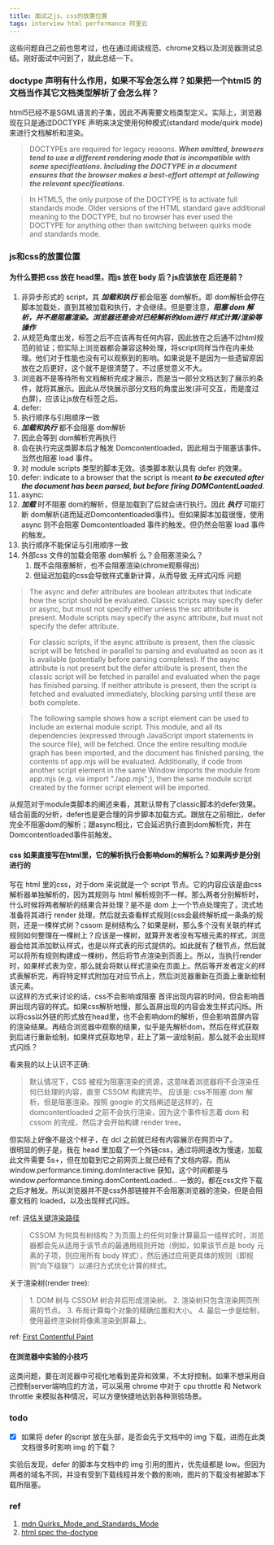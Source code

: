 ```yaml
---
title: 面试之js、css的放置位置
tags: interview html performance 阿里云
---
```

这些问题自己之前也思考过，也在通过阅读规范、chrome文档以及浏览器测试总结。刚好面试中问到了，就此总结一下。

### doctype 声明有什么作用，如果不写会怎么样？如果把一个html5 的文档当作其它文档类型解析了会怎么样？
html5已经不是SGML语言的子集，因此不再需要文档类型定义。实际上，浏览器现在只是通过DOCTYPE 声明来决定使用何种模式(standard mode/quirk mode)来进行文档解析和渲染。

> DOCTYPEs are required for legacy reasons. ***When omitted, browsers tend to use a different rendering mode that is incompatible with some specifications. Including the DOCTYPE in a document ensures that the browser makes a best-effort attempt at following the relevant specifications.***

> In HTML5, the only purpose of the DOCTYPE is to activate full standards mode. Older versions of the HTML standard gave additional meaning to the DOCTYPE, but no browser has ever used the DOCTYPE for anything other than switching between quirks mode and standards mode.

### js和css的放置位置
#### 为什么要把 css 放在 head里，而js 放在 body 后？js应该放在 </body> 后还是前？
1. 非异步形式的 script，其 ***加载和执行*** 都会阻塞 dom解析。即 dom解析会停在 脚本加载处，直到其被加载和执行，才会继续。但是要注意，***阻塞 dom 解析，并不是阻塞渲染。浏览器还是会对已经解析的dom进行 样式计算/渲染等操作***
2. 从规范角度出发，</body>标签之后不应该再有任何内容，因此放在</body>之后通不过html规范的验证；但实际上浏览器都会兼容这种处理，将script同样当作在</body>内来处理。他们对于性能也没有可以观察到的影响。如果说是不是因为一些遗留原因放在之后更好，这个就不是很清楚了，不过感觉意义不大。
3. 浏览器不是等待所有文档解析完成才展示，而是当一部分文档达到了展示的条件，就将其展示。因此从尽快展示部分文档的角度出发(非可交互，而是度过白屏)，应该让js放在</body>标签之后。
4. defer:
  1. 执行顺序与引用顺序一致
  2. ***加载和执行*** 都不会阻塞 dom解析
  3. 因此会等到 dom解析完再执行
  4. 会在执行完这类脚本后才触发 Domcontentloaded，因此相当于阻塞该事件。当然也阻塞 load 事件。
  5. 对 module scripts 类型的脚本无效。该类脚本默认具有 defer 的效果。
  6. defer: indicate to a browser that the script is meant ***to be executed after the document has been parsed, but before firing DOMContentLoaded***.
5. async:
  1. ***加载*** 时不阻塞 dom的解析，但是加载到了后就会进行执行。因此 ***执行*** 可能打断 dom解析(进而延迟Domcontentloaded事件)。但如果脚本加载很慢，使用async 则不会阻塞 Domcontentloaded 事件的触发。但仍然会阻塞 load 事件的触发。
  2. 执行顺序不能保证与引用顺序一致
6. 外部css 文件的加载会阻塞 dom解析 么？会阻塞渲染么？
    1. 既不会阻塞解析，也不会阻塞渲染(chrome观察得出)
    2. 但延迟加载的css会导致样式重新计算，从而导致 无样式闪烁 问题

> The async and defer attributes are boolean attributes that indicate how the script should be evaluated. Classic scripts may specify defer or async, but must not specify either unless the src attribute is present. Module scripts may specify the async attribute, but must not specify the defer attribute.

> For classic scripts, if the async attribute is present, then the classic script will be fetched in parallel to parsing and evaluated as soon as it is available (potentially before parsing completes). If the async attribute is not present but the defer attribute is present, then the classic script will be fetched in parallel and evaluated when the page has finished parsing. If neither attribute is present, then the script is fetched and evaluated immediately, blocking parsing until these are both complete.

<blockquote>
The following sample shows how a script element can be used to include an external module script.  
<script type="module" src="app.mjs"></script>   
This module, and all its dependencies (expressed through JavaScript import statements in the source file), will be fetched. Once the entire resulting module graph has been imported, and the document has finished parsing, the contents of app.mjs will be evaluated.  
Additionally, if code from another script element in the same Window imports the module from app.mjs (e.g. via import "./app.mjs";), then the same module script created by the former script element will be imported.  
</blockquote>

从规范对于module类脚本的阐述来看，其默认带有了classic脚本的defer效果。结合前面的分析，defer也是更合理的异步脚本加载方式。跟放在</body>之前相比，defer完全不阻塞dom的解析；跟async相比，它会延迟执行直到dom解析完，并在Domcontentloaded事件前触发。

#### css 如果直接写在html里，它的解析执行会影响dom的解析么？如果两步是分别进行的
写在 html 里的css，对于dom 来说就是一个 script 节点。它的内容应该是由css 解析器单独解析的，因为其规则与 html 解析规则不一样。那么两者分别解析时，什么时候将两者解析的结果合并处理？是不是 dom 上一个节点处理完了，流式地准备将其进行 render 处理，然后就去查看样式规则(css会最终解析成一条条的规则，还是一棵样式树？cssom 是树结构么？如果是树，那么多个没有关联的样式规则如何整理在一棵树上？应该是一棵树，就算开发者没有写根元素的样式，浏览器会给其添加默认样式，也是以样式表的形式提供的。如此就有了根节点，然后就可以将所有规则构建成一棵树)，然后将节点渲染到页面上。所以，当执行render时，如果样式表为空，那么就会将默认样式渲染在页面上。然后等开发者定义的样式表解析完，再将特定样式附加在对应节点上，然后浏览器重新在页面上重新绘制该元素。  
以这样的方式来讨论的话，css不会影响或阻塞 首评出现内容的时间，但会影响首屏出现内容的样式。如果css解析地慢，那么首屏出现的内容会发生样式闪烁。所以将css以外链的形式放在head里，也不会影响dom的解析，但会影响首屏内容的渲染结果。再结合浏览器中观察的结果，似乎是先解析dom，然后在样式获取到后进行重新绘制，如果样式获取地早，赶上了第一波绘制前，那么就不会出现样式闪烁？

看来我的以上认识不正确: 
> 默认情况下，CSS 被视为阻塞渲染的资源，这意味着浏览器将不会渲染任何已处理的内容，直至 CSSOM 构建完毕。
应该是: css不阻塞 dom 解析，但是阻塞渲染。按照 google 的文档阐述是这样的，在 domcontentloaded 之前不会执行渲染，因为这个事件标志着 dom 和 cssom 的完成，然后才会开始构建 render tree。  

但实际上好像不是这个样子，在 dcl 之前就已经有内容展示在网页中了。  
很明显的例子是，我在 head 里加载了一个外链css，通过将网速改为慢速，加载此文件需要 5s+，但在加载到它之前网页上就已经有了文档内容。而从 window.performance.timing.domInteractive 获知，这个时间都是与 window.performance.timing.domContentLoaded... 一致的，都在css文件下载之后才触发。所以浏览器并不是css外部链接并不会阻塞浏览器的渲染，但是会阻塞文档的 loaded，以及出现样式闪烁。  

ref:
[评估关键渲染路径](https://developers.google.com/web/fundamentals/performance/critical-rendering-path/measure-crp)


> CSSOM 为何具有树结构？为页面上的任何对象计算最后一组样式时，浏览器都会先从适用于该节点的最通用规则开始（例如，如果该节点是 body 元素的子项，则应用所有 body 样式），然后通过应用更具体的规则（即规则“向下级联”）以递归方式优化计算的样式。


关于渲染树(render tree):
<blockquote>
1. DOM 树与 CSSOM 树合并后形成渲染树。
2. 渲染树只包含渲染网页所需的节点。
3. 布局计算每个对象的精确位置和大小。
4. 最后一步是绘制，使用最终渲染树将像素渲染到屏幕上。
</blockquote>

ref:
[First Contentful Paint](https://developers.google.com/web/tools/lighthouse/audits/first-contentful-paint)

#### 在浏览器中实验的小技巧
这类问题，要在浏览器中可视化地看到差异和效果，不太好控制。如果不想采用自己控制server端响应的方法，可以采用 chrome 中对于 cpu throttle 和 Network throttle 来模拟各种情况，可以方便快捷地达到各种测验场景。

### todo
- [x] 如果将 defer 的script 放在头部，是否会先于文档中的 img 下载，进而在此类文档很多时影响 img 的下载？  
  
实验后发现，defer 的脚本与文档中的 img 引用的图片，优先级都是 low。但因为两者的域名不同，并没有受到下载线程并发个数的影响，图片的下载没有被脚本下载所阻塞。


### ref
1. [mdn Quirks_Mode_and_Standards_Mode](https://developer.mozilla.org/en-US/docs/Web/HTML/Quirks_Mode_and_Standards_Mode)
2. [html spec the-doctype](https://html.spec.whatwg.org/multipage/syntax.html#the-doctype)